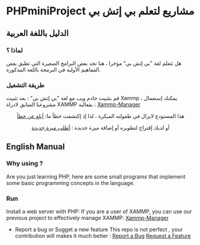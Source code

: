 # PHPminiProject مشاريع لتعلم بي إتش بي

## الدليل باللغة العربية
### لماذا ؟
هل تتعلم لغة "بي إتش بي" مؤخرا ، هنا تجد بعض البرامج الصغيرة التي تطبق بعض المفاهيم الأولية في البرمجة باللغة المذكورة.
### طريقة التشغيل
قم بتثبيت خادم ويب مع لغة "بي إتش بي" :
بعد تثبيت Xammp ، يمكنك إستعمال مشروعنا السابق لادراة XAMMP بقعالية :
<a href="https://github.com/X00Byte/PythonXammpManager">Xammp-Manager</a>


  
<div align="center">
هذا المستودع  لايزال في طفولته المبكرة ، لذا إذ إكتشفت خطأ ما:
<a href="https://github.com/X00Byte/PHPminiProject/issues">أبلغ عن خطأ</a>
                                                                                           

أو لديك إقتراح لتطويره أو إضافة ميزة جديدة :
<a href="https://github.com/X00Byte/PHPminiProject/issues">أطلب ميزة جديدة</a>
</div>
      
## English Manual 
### Why using ?
Are you just learning PHP, here are some small programs that implement some basic programming concepts in the language.
### Run
Install a web server with PHP:
If you are a user of XAMMP, you can use our previous project to effectively manage XAMMP:
<a href="https://github.com/X00Byte/PythonXammpManager">Xammp-Manager</a>
- Report a bug or Sugget a new feature
This repo is not perfect , your contribution will makes it much better : 
  <a href="https://github.com/X00Byte/PHPminiProject/issues">Report a Bug</a>
  <a href="https://github.com/X00Byte/PHPminiProject/issues">Request a Feature</a>


